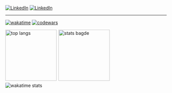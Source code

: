 [<img alt="LinkedIn" src="https://img.shields.io/badge/linkedin-0077B5.svg?&style=for-the-badge&logo=linkedin&logoColor=white" />][linkedin]
[<img alt="LinkedIn" src="https://img.shields.io/badge/Telegram-2CA5E0.svg?&style=for-the-badge&logo=telegram&logoColor=white" />][telegram]

<hr/>

[![wakatime](https://wakatime.com/badge/user/02b552c8-e22b-4c64-b2ff-7e68ac0343d2.svg)](https://wakatime.com/@02b552c8-e22b-4c64-b2ff-7e68ac0343d2)
[<img alt="codewars" src="https://www.codewars.com/users/umidullo/badges/micro" />][codewars]
<div style='display:flex; gap: 6px; margin-bottom: 6px'>
<img style="height: 160px" alt="top langs" src="https://github-readme-stats-sigma-five.vercel.app/api/top-langs/?username=umidullo&layout=compact&langs_count=10&hide=Jupyter%20Notebook&exclude_repo=online-zoo,Finance-Consult-Tashkent&theme=react" />
<img style="height: 160px" alt="stats bagde" src="https://github-readme-stats-sigma-five.vercel.app/api?username=umidullo&show_icons=true&theme=react" />
</div>
<img src="https://github-readme-stats.vercel.app/api/wakatime?username=umidullo&layout=compact" alt="wakatime stats"/>

[linkedin]: https://linkedin.com/in/umidullo
[telegram]: https://t.me/umidullo
[codewars]: https://www.codewars.com/users/umidullo
